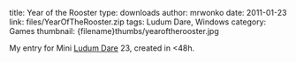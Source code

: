 title: Year of the Rooster
type: downloads
author: mrwonko
date: 2011-01-23
link: files/YearOfTheRooster.zip
tags: Ludum Dare, Windows
category: Games
thumbnail: {filename}thumbs/yearoftherooster.jpg

My entry for Mini [Ludum Dare](http://www.ludumdare.com) 23, created in <48h.
